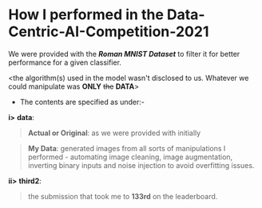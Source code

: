 # How I performed in the Data-Centric-AI-Competition-2021

We were provided with the **_Roman MNIST Dataset_** to filter it for better performance for a given classifier.

<the algorithm(s) used in the model wasn't disclosed to us. Whatever we could manipulate was **ONLY** ~~the~~ **DATA**>

* The contents are specified as under:-

**i>**  **data**:   

>   **Actual or Original**: as we were provided with initially 
  
>   **My Data**: generated images from all sorts of manipulations I performed - automating image cleaning, image augmentation, inverting binary inputs and noise injection to avoid overfitting issues.

**ii>** **third2**:
>   the submission that took me to **133rd** on the leaderboard. 
